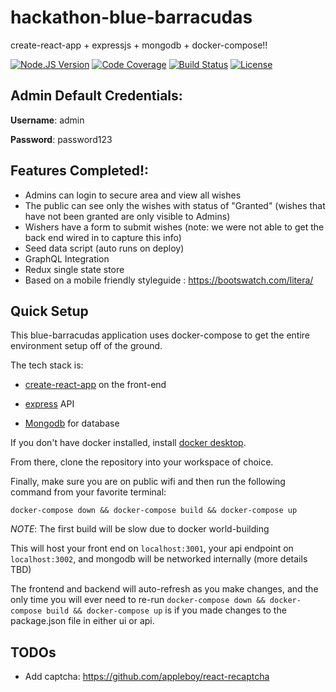 # hackathon-blue-barracudas
create-react-app + expressjs + mongodb + docker-compose!!

[![Node.JS Version](https://img.shields.io/badge/node.js-12.4.0-00ADD8.svg?style=flat)](https://nodejs.org/en/) 
[![Code Coverage](https://img.shields.io/codecov/c/github/homedepot/hackathon-blue-barracudas.svg?style=flat)](https://codecov.io/gh/homedepot/hackathon-blue-barracudas)
[![Build Status](https://travis-ci.org/homedepot/hackathon-blue-barracudas.svg?branch=master)](https://travis-ci.org/homedepot/hackathon-blue-barracudas)
[![License](https://img.shields.io/badge/License-Apache%202.0-blue.svg?style=flat)](LICENSE)

## Admin Default Credentials:

__Username__: admin

__Password__: password123

## Features Completed!:

- Admins can login to secure area and view all wishes
- The public can see only the wishes with status of "Granted" (wishes that have not been granted are only visible to Admins)
- Wishers have a form to submit wishes (note: we were not able to get the back end wired in to capture this info)
- Seed data script (auto runs on deploy)
- GraphQL Integration
- Redux single state store
- Based on a mobile friendly styleguide : https://bootswatch.com/litera/

## Quick Setup

This blue-barracudas application uses docker-compose to get the entire environment setup off of the ground.

The tech stack is: 

- [create-react-app](https://github.com/facebook/create-react-app) on the front-end

- [express](https://expressjs.com/) API

- [Mongodb](https://www.mongodb.com/) for database 

If you don't have docker installed, install [docker desktop](https://www.docker.com/products/docker-desktop). 

From there, clone the repository into your workspace of choice. 

Finally, make sure you are on public wifi and then run the following command from your favorite terminal: 

```
docker-compose down && docker-compose build && docker-compose up
```

*NOTE*: The first build will be slow due to docker world-building

This will host your front end on `localhost:3001`, your api endpoint on `localhost:3002`, and mongodb will be networked internally (more details TBD)

The frontend and backend will auto-refresh as you make changes, and the only time you will ever need to re-run `docker-compose down && docker-compose build && docker-compose up` 
is if you made changes to the package.json file in either ui or api.
 

## TODOs

- Add captcha: https://github.com/appleboy/react-recaptcha